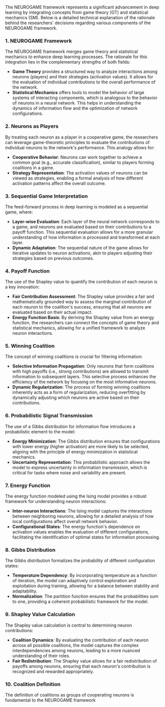 The NEUROGAME framework represents a significant advancement in deep learning by integrating concepts from game theory (GT) and statistical mechanics (SM). Below is a detailed technical explanation of the rationale behind the researchers' decisions regarding various components of the NEUROGAME framework.

### 1. NEUROGAME Framework
The NEUROGAME framework merges game theory and statistical mechanics to enhance deep learning processes. The rationale for this integration lies in the complementary strengths of both fields:
- **Game Theory** provides a structured way to analyze interactions among neurons (players) and their strategies (activation values). It allows for the evaluation of individual contributions to the overall performance of the network.
- **Statistical Mechanics** offers tools to model the behavior of large systems of interacting components, which is analogous to the behavior of neurons in a neural network. This helps in understanding the dynamics of information flow and the optimization of network configurations.

### 2. Neurons as Players
By treating each neuron as a player in a cooperative game, the researchers can leverage game-theoretic principles to evaluate the contributions of individual neurons to the network's performance. This analogy allows for:
- **Cooperative Behavior**: Neurons can work together to achieve a common goal (e.g., accurate classification), similar to players forming coalitions in a game.
- **Strategy Representation**: The activation values of neurons can be viewed as strategies, enabling a formal analysis of how different activation patterns affect the overall outcome.

### 3. Sequential Game Interpretation
The feed-forward process in deep learning is modeled as a sequential game, where:
- **Layer-wise Evaluation**: Each layer of the neural network corresponds to a game, and neurons are evaluated based on their contributions to a payoff function. This sequential evaluation allows for a more granular understanding of how information is processed and transformed at each layer.
- **Dynamic Adaptation**: The sequential nature of the game allows for iterative updates to neuron activations, akin to players adjusting their strategies based on previous outcomes.

### 4. Payoff Function
The use of the Shapley value to quantify the contribution of each neuron is a key innovation:
- **Fair Contribution Assessment**: The Shapley value provides a fair and mathematically grounded way to assess the marginal contribution of each neuron to the coalition's success, ensuring that all neurons are evaluated based on their actual impact.
- **Energy Function Basis**: By deriving the Shapley value from an energy function, the researchers can connect the concepts of game theory and statistical mechanics, allowing for a unified framework to analyze neuron interactions.

### 5. Winning Coalition
The concept of winning coalitions is crucial for filtering information:
- **Selective Information Propagation**: Only neurons that form coalitions with high payoffs (i.e., strong contributions) are allowed to transmit information to subsequent layers. This selective process enhances the efficiency of the network by focusing on the most informative neurons.
- **Dynamic Regularization**: The process of forming winning coalitions inherently acts as a form of regularization, reducing overfitting by dynamically adjusting which neurons are active based on their contributions.

### 6. Probabilistic Signal Transmission
The use of a Gibbs distribution for information flow introduces a probabilistic element to the model:
- **Energy Minimization**: The Gibbs distribution ensures that configurations with lower energy (higher activation) are more likely to be selected, aligning with the principle of energy minimization in statistical mechanics.
- **Uncertainty Representation**: This probabilistic approach allows the model to express uncertainty in information transmission, which is critical for tasks where noise and variability are present.

### 7. Energy Function
The energy function modeled using the Ising model provides a robust framework for understanding neuron interactions:
- **Inter-neuron Interactions**: The Ising model captures the interactions between neighboring neurons, allowing for a detailed analysis of how local configurations affect overall network behavior.
- **Configurational States**: The energy function's dependence on activation values enables the evaluation of different configurations, facilitating the identification of optimal states for information processing.

### 8. Gibbs Distribution
The Gibbs distribution formalizes the probability of different configuration states:
- **Temperature Dependency**: By incorporating temperature as a function of iteration, the model can adaptively control exploration and exploitation during training, allowing for a balance between stability and adaptability.
- **Normalization**: The partition function ensures that the probabilities sum to one, providing a coherent probabilistic framework for the model.

### 9. Shapley Value Calculation
The Shapley value calculation is central to determining neuron contributions:
- **Coalition Dynamics**: By evaluating the contribution of each neuron across all possible coalitions, the model captures the complex interdependencies among neurons, leading to a more nuanced understanding of their roles.
- **Fair Redistribution**: The Shapley value allows for a fair redistribution of payoffs among neurons, ensuring that each neuron's contribution is recognized and rewarded appropriately.

### 10. Coalition Definition
The definition of coalitions as groups of cooperating neurons is fundamental to the NEUROGAME framework